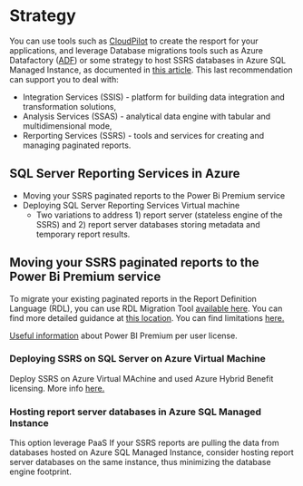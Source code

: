 # Strategy

You can use tools such as [CloudPilot](https://www.cloudatlasinc.com/cloudpilot-migration-tool/) to create the resport for your applications, and leverage Database migrations tools such as Azure Datafactory ([ADF](https://docs.microsoft.com/en-us/azure/data-factory/scenario-ssis-migration-overview)) or some strategy to host SSRS databases in Azure SQL Managed Instance, as documented in [this article](https://techcommunity.microsoft.com/t5/azure-sql/hosting-ssrs-databases-in-azure-sql-managed-instance/ba-p/1700197). This last recommendation can support you to deal with:

- Integration Services (SSIS) - platform for building data integration and transformation solutions,
- Analysis Services (SSAS) - analytical data engine with tabular and multidimensional mode,
- Rerporting Services (SSRS) - tools and services for creating and managing paginated reports.

## SQL Server Reporting Services in Azure

- Moving your SSRS paginated reports to the Power Bi Premium service
- Deploying SQL Server Reporting Services Virtual machine
  - Two variations to address 1) report server (stateless engine of the SSRS) and 2) report server databases storing metadata and temporary report results.

## Moving your SSRS paginated reports to the Power Bi Premium service

To migrate your existing paginated reports in the Report Definition Language (RDL), you can use RDL Migration Tool [available here](https://github.com/microsoft/RdlMigration
). You can find more detailed guidance at [this location](https://docs.microsoft.com/en-us/power-bi/guidance/migrate-ssrs-reports-to-power-bi). You can find limitations [here.](https://docs.microsoft.com/en-us/power-bi/paginated-reports/paginated-reports-report-builder-power-bi#limitations-and-considerations)

[Useful information](https://powerbi.microsoft.com/en-us/blog/answering-your-questions-around-the-new-power-bi-premium-per-user-license/) about Power BI Premium per user license.

### **Deploying SSRS on SQL Server on Azure Virtual Machine**

Deploy SSRS on Azure Virtual MAchine and used Azure Hybrid Benefit licensing. More info [here.](https://techcommunity.microsoft.com/t5/sql-server/rehost-your-sql-server-to-azure-virtual-machines-for/ba-p/1698452)

### **Hosting report server databases in Azure SQL Managed Instance**

This option leverage PaaS
If your SSRS reports are pulling the data from databases hosted on Azure SQL Managed Instance, consider hosting report server databases on the same instance, thus minimizing the database engine footprint.
